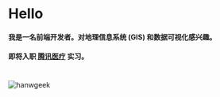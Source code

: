 # Hello
#### 我是一名前端开发者。对地理信息系统 (GIS) 和数据可视化感兴趣。<br/>
#### 即将入职 <a href="https://healthcare.tencent.com/">腾讯医疗</a> 实习。<br/>
#

  <img src="https://github-readme-stats.vercel.app/api/top-langs/?username=kian-zh&layout=compact" alt="hanwgeek" />

